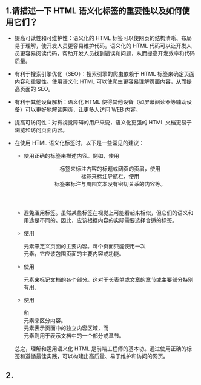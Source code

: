 ## 1.请描述一下 HTML 语义化标签的重要性以及如何使用它们？

- 提高可读性和可维护性：语义化的 HTML 标签可以使网页的结构清晰、布局易于理解，使开发人员更容易维护代码。语义化的 HTML 代码可以让开发人员更容易阅读代码，帮助开发人员找到错误和问题，从而提高开发效率和代码质量。

- 有利于搜索引擎优化（SEO）：搜索引擎的爬虫依赖于 HTML 标签来确定页面内容和重要性。使用语义化 HTML 可以使爬虫更容易理解页面内容，从而提高页面的 SEO。

- 有利于其他设备解析：语义化 HTML 使得其他设备（如屏幕阅读器等辅助设备）可以更好地解读网页，让更多人访问 WEB 内容。

- 提高可访问性：对有视觉障碍的用户来说，语义化更强的 HTML 文档更易于浏览和访问页面内容。

- 在使用 HTML 语义化标签时，以下是一些常见的建议：

  - 使用正确的标签来描述内容。例如，使用<header>标签来标注内容的标题或网页的页眉，使用<nav>标签来标注导航栏，使用<aside>标签来标注与周围文本没有密切关系的内容等。

  - 避免滥用标签。虽然某些标签在视觉上可能看起来相似，但它们的语义和用途是不同的。因此，应该根据内容的实际需要选择合适的标签。

  - 使用<main>元素来定义页面的主要内容。每个页面只能使用一次<main>元素，它应该包围页面的主要内容或功能。

  - 使用<section>元素来标记文档的各个部分。这对于长表单或文章的章节或主要部分特别有用。

  - 使用<article>和<section>元素来区分内容。<article>元素表示页面中的独立内容区域，而<section>元素则用于表示文档中的一个部分或章节。

  总之，理解和运用语义化 HTML 是前端工程师的基本功。通过使用正确的标签和遵循最佳实践，可以构建出高质量、易于维护和访问的网页。

## 2.
